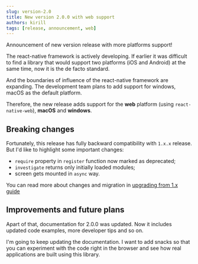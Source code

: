 ```yaml
---
slug: version-2.0
title: New version 2.0.0 with web support
authors: kirill
tags: [release, announcement, web]
---
```


Announcement of new version release with more platforms support!

The react-native framework is actively developing. If earlier it was difficult to find a library that would support two platforms (iOS and Android) at the same time, now it is the de facto standard.

And the boundaries of influence of the react-native framework are expanding. The development team plans to add support for windows, macOS as the default platform.

Therefore, the new release adds support for the **web** platform (using `react-native-web`), **macOS** and **windows**.

<!--truncate-->

## Breaking changes

Fortunately, this release has fully backward compatibility with `1.x.x` release. But I'd like to highlight some important changes:

- `require` property in `register` function now marked as deprecated;
- `investigate` returns only initially loaded modules;
- screen gets mounted in `async` way.

You can read more about changes and migration in [upgrading from 1.x guide](./../../../../docs/upgrading-from-1.x)

## Improvements and future plans

Apart of that, documentation for 2.0.0 was updated. Now it includes updated code examples, more developer tips and so on.

I'm going to keep updating the documentation. I want to add snacks so that you can experiment with the code right in the browser and see how real applications are built using this library.